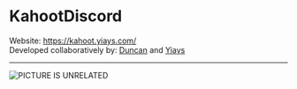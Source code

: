 # KahootDiscord
Website: <https://kahoot.yiays.com/>  
Developed collaboratively by: [Duncan](https://github.com/alt1f923) and [Yiays](https://github.com/yesiateyoursheep)  
    
***
    
![PICTURE IS UNRELATED](https://cdn.discordapp.com/attachments/532699822214348810/550562868458946571/PkIeN4J.png)
